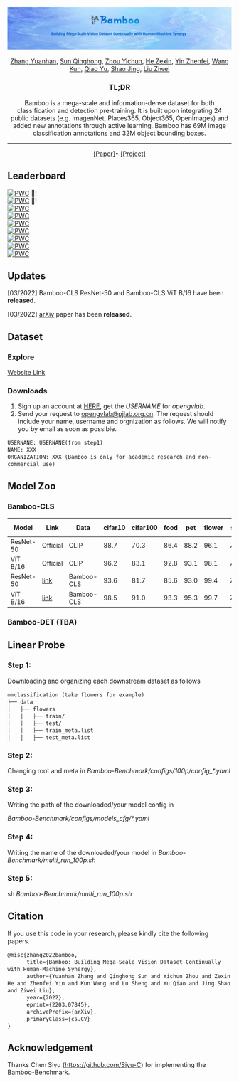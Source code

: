 ![fig1](Figures/teaser.png)

<div align="center">

[Zhang Yuanhan](https://github.com/Davidzhangyuanhan/Bamboo), [Sun Qinghong](https://github.com/Davidzhangyuanhan/Bamboo), [Zhou Yichun](https://github.com/Davidzhangyuanhan/Bamboo), [He Zexin](https://scholar.google.com/citations?user=FVPnSPcAAAAJ&hl=zh-CN&oi=ao), [Yin Zhenfei](https://scholar.google.com.hk/citations?user=ngPR1dIAAAAJ&hl=zh-CN), [Wang Kun](https://twitter.com/wk910930), [Qiao Yu](http://mmlab.siat.ac.cn/yuqiao), [Shao Jing](https://amandajshao.github.io/), [Liu Ziwei](https://liuziwei7.github.io/)

<h3>TL;DR</h3>

Bamboo is a mega-scale and information-dense dataset for both classification and detection pre-training. It is built upon integrating 24 public datasets (e.g. ImagenNet, Places365, Object365, OpenImages) and added new annotations through active learning. Bamboo has 69M image classification annotations and 32M object bounding boxes.

---

<div>
    <a href='https://arxiv.org/abs/2203.07845' target='_blank'>[Paper]</a>•
    <a href='https://opengvlab.shlab.org.cn/bamboo/home' target='_blank'>[Project]</a>
</div>
</div>

## Leaderboard
[![PWC](https://img.shields.io/endpoint.svg?url=https://paperswithcode.com/badge/bamboo-building-mega-scale-vision-dataset/image-classification-on-dtd)](https://paperswithcode.com/sota/image-classification-on-dtd?p=bamboo-building-mega-scale-vision-dataset) :partying_face:!\
[![PWC](https://img.shields.io/endpoint.svg?url=https://paperswithcode.com/badge/bamboo-building-mega-scale-vision-dataset/image-classification-on-food-101-1)](https://paperswithcode.com/sota/image-classification-on-food-101-1?p=bamboo-building-mega-scale-vision-dataset) :partying_face:!\
[![PWC](https://img.shields.io/endpoint.svg?url=https://paperswithcode.com/badge/bamboo-building-mega-scale-vision-dataset/fine-grained-image-classification-on-sun397)](https://paperswithcode.com/sota/fine-grained-image-classification-on-sun397?p=bamboo-building-mega-scale-vision-dataset)\
[![PWC](https://img.shields.io/endpoint.svg?url=https://paperswithcode.com/badge/bamboo-building-mega-scale-vision-dataset/image-classification-on-flowers-102)](https://paperswithcode.com/sota/image-classification-on-flowers-102?p=bamboo-building-mega-scale-vision-dataset)\
[![PWC](https://img.shields.io/endpoint.svg?url=https://paperswithcode.com/badge/bamboo-building-mega-scale-vision-dataset/fine-grained-image-classification-on-caltech)](https://paperswithcode.com/sota/fine-grained-image-classification-on-caltech?p=bamboo-building-mega-scale-vision-dataset)\
[![PWC](https://img.shields.io/endpoint.svg?url=https://paperswithcode.com/badge/bamboo-building-mega-scale-vision-dataset/fine-grained-image-classification-on-oxford-1)](https://paperswithcode.com/sota/fine-grained-image-classification-on-oxford-1?p=bamboo-building-mega-scale-vision-dataset) \
[![PWC](https://img.shields.io/endpoint.svg?url=https://paperswithcode.com/badge/bamboo-building-mega-scale-vision-dataset/image-classification-on-cifar-100)](https://paperswithcode.com/sota/image-classification-on-cifar-100?p=bamboo-building-mega-scale-vision-dataset)\
[![PWC](https://img.shields.io/endpoint.svg?url=https://paperswithcode.com/badge/bamboo-building-mega-scale-vision-dataset/fine-grained-image-classification-on-stanford)](https://paperswithcode.com/sota/fine-grained-image-classification-on-stanford?p=bamboo-building-mega-scale-vision-dataset)\
[![PWC](https://img.shields.io/endpoint.svg?url=https://paperswithcode.com/badge/bamboo-building-mega-scale-vision-dataset/image-classification-on-cifar-10)](https://paperswithcode.com/sota/image-classification-on-cifar-10?p=bamboo-building-mega-scale-vision-dataset)

## Updates
[03/2022] Bamboo-CLS ResNet-50 and Bamboo-CLS ViT B/16 have been **released**.

[03/2022] [arXiv](https://arxiv.org/abs/2203.07845) paper has been **released**.

## Dataset

### Explore
[Website Link](https://opengvlab.shlab.org.cn/bamboo/home)

### Downloads
1. Sign up an account at [HERE](https://opengvlab.shlab.org.cn/register?redirect=/home), get the *USERNAME* for *opengvlab*.
2. Send your request to opengvlab@pjlab.org.cn. The request should include your name, username and orgnization as follows. We will notify you by email as soon as possible.
```
USERNANE: USERNANE(from step1)
NAME: XXX
ORGANIZATION: XXX (Bamboo is only for academic research and non-commercial use)
```

## Model Zoo

### Bamboo-CLS
| Model     | Link                                                                                         | Data       | cifar10 | cifar100 | food  | pet   | flower | sun   | stanfordcar | dtd   | caltech | fgvc-aircraft | AVG       |
|-----------|----------------------------------------------------------------------------------------------|------------|---------|----------|-------|-------|--------|-------|-------------|-------|---------|---------------|-----------|
| ResNet-50 | Official                                                                                     | CLIP       |    88.7 |     70.3 |  86.4 |  88.2 |   96.1 |  73.3 |        78.3 |  76.4 |    89.6 |          49.1 | 79.64     |
| ViT B/16  | Official                                                                                     | CLIP       |    96.2 |     83.1 |  92.8 |  93.1 |   98.1 |  78.4 |        86.7 |  79.2 |    94.7 |          59.5 | 86.18     |
| ResNet-50 | [link](https://drive.google.com/drive/folders/1OlKVwzF5N3jwBkOmZ2QBloIeK1GrjakE?usp=sharing) | Bamboo-CLS | 93.6   | 81.7    | 85.6 | 93.0 | 99.4  | 71.6 | 92.3       | 78.2 | 93.6   | 84.4          | **87.33** |
| ViT B/16  | [link](https://drive.google.com/drive/folders/1OlKVwzF5N3jwBkOmZ2QBloIeK1GrjakE?usp=sharing) | Bamboo-CLS |   98.5 |    91.0 | 93.3 | 95.3 |  99.7 | 79.5 |       93.9 | 81.9 |   94.8 |          88.8 | **91.65** |

### Bamboo-DET (TBA)

## Linear Probe
### Step 1: 
Downloading and organizing each downstream dataset as follows

```
mmclassification (take flowers for example)
├── data
│   ├── flowers
│   │   ├── train/
│   │   ├── test/
│   │   ├── train_meta.list
│   │   ├── test_meta.list
```
### Step 2: 
Changing root and meta in *Bamboo-Benchmark/configs/100p/config_\*.yaml*

### Step 3:
Writing the path of the downloaded/your model config in 

*Bamboo-Benchmark/configs/models_cfg/\*.yaml*

### Step 4:
Writing the name of the downloaded/your model in *Bamboo-Benchmark/multi_run_100p.sh*

### Step 5:
sh *Bamboo-Benchmark/multi_run_100p.sh*

## Citation
If you use this code in your research, please kindly cite the following papers.

```
@misc{zhang2022bamboo,
      title={Bamboo: Building Mega-Scale Vision Dataset Continually with Human-Machine Synergy}, 
      author={Yuanhan Zhang and Qinghong Sun and Yichun Zhou and Zexin He and Zhenfei Yin and Kun Wang and Lu Sheng and Yu Qiao and Jing Shao and Ziwei Liu},
      year={2022},
      eprint={2203.07845},
      archivePrefix={arXiv},
      primaryClass={cs.CV}
}
```

## Acknowledgement

Thanks Chen Siyu (https://github.com/Siyu-C) for implementing the Bamboo-Benchmark.


